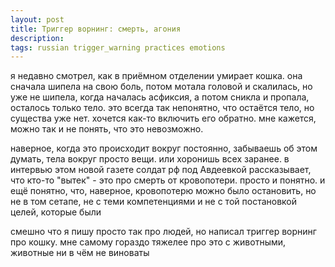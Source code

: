 ```yaml
---
layout: post
title: Триггер ворнинг: смерть, агония
description: 
tags: russian trigger_warning practices emotions
---
```


я недавно смотрел, как в приёмном отделении умирает кошка. она сначала шипела на свою боль, потом мотала головой и скалилась, но уже не шипела, когда началась асфиксия, а потом сникла и пропала, осталось только тело. это всегда так непонятно, что остаётся тело, но существа уже нет. хочется как-то включить его обратно. мне кажется, можно так и не понять, что это невозможно.

наверное, когда это происходит вокруг постоянно, забываешь об этом думать, тела вокруг просто вещи. или хоронишь всех заранее. в интервью этом новой газете солдат рф под Авдеевкой рассказывает, что кто-то "вытек" - это про смерть от кровопотери. просто и понятно. и ещё понятно, что, наверное, кровопотерю можно было остановить, но не в том сетапе, не с теми компетенциями и не с той постановкой целей, которые были

смешно что я пишу просто так про людей, но написал триггер ворнинг про кошку. мне самому гораздо тяжелее про это с животными, животные ни в чём не виноваты
